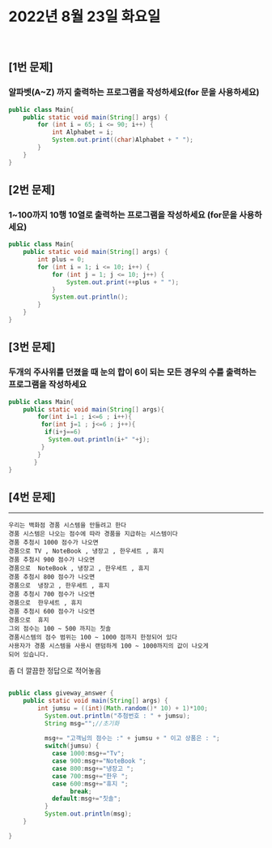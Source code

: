 # 2022년 8월 23일 화요일
<br>

## [1번 문제]

### 알파벳(A~Z) 까지 출력하는 프로그램을 작성하세요(for 문을 사용하세요)

```java
public class Main{
    public static void main(String[] args) {
        for (int i = 65; i <= 90; i++) {
            int Alphabet = i;
            System.out.print((char)Alphabet + " ");
        }
    }
}
```

## [2번 문제]

### 1~100까지 10행 10열로 출력하는 프로그램을 작성하세요 (for문을 사용하세요)

```java
public class Main{
    public static void main(String[] args) {
        int plus = 0;
        for (int i = 1; i <= 10; i++) {
            for (int j = 1; j <= 10; j++) {
                System.out.print(++plus + " ");
            }
            System.out.println();
        }
    }
}
```

## [3번 문제] 

### 두개의 주사위를 던졌을 때 눈의 합이 6이 되는 모든 경우의 수를 출력하는 프로그램을 작성하세요

```java
public class Main{
    public static void main(String[] args){
        for(int i=1 ; i<=6 ; i++){
         for(int j=1 ; j<=6 ; j++){
          if(i+j==6)
           System.out.println(i+" "+j);
         }
        }
       }
}
```

## [4번 문제] 

---
    우리는 백화점 경품 시스템을 만들려고 한다
    경품 시스템은 나오는 점수에 따라 경품을 지급하는 시스템이다
    경품 추첨시 1000 점수가 나오면
    경품으로 TV , NoteBook , 냉장고 , 한우세트 , 휴지
    경품 추첨시 900 점수가 나오면
    경품으로  NoteBook , 냉장고 , 한우세트 , 휴지
    경품 추첨시 800 점수가 나오면
    경품으로  냉장고 , 한우세트 , 휴지
    경품 추첨시 700 점수가 나오면
    경품으로  한우세트 , 휴지
    경품 추첨시 600 점수가 나오면
    경품으로  휴지
    그외 점수는 100 ~ 500 까지는 칫솔 
    경품시스템의 점수 범위는 100 ~ 1000 점까지 한정되어 있다
    사용자가 경품 시스템을 사용시 랜덤하게 100 ~ 1000까지의 값이 나오게 
    되어 있습니다.

좀 더 깔끔한 정답으로 적어놓음

```java

public class giveway_answer {
	public static void main(String[] args) {
		int jumsu = ((int)(Math.random()* 10) + 1)*100;
		  System.out.println("추첨번호 : " + jumsu);
		  String msg="";//초기화
		  
		  msg+= "고객님의 점수는 :" + jumsu + " 이고 상품은 : ";  
		  switch(jumsu) {
		  	case 1000:msg+="Tv";
		  	case 900:msg+="NoteBook ";
		  	case 800:msg+="냉장고 ";
		  	case 700:msg+="한우 ";
		  	case 600:msg+="휴지 ";
		  	     break;
		  	default:msg+="칫솔";     
		  }
		  System.out.println(msg);
	}

}
```